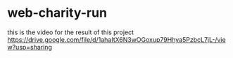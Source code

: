 # web-charity-run
this is the video for the result of this project
https://drive.google.com/file/d/1ahaItX6N3wOGoxup79Hhya5PzbcL7jL-/view?usp=sharing
